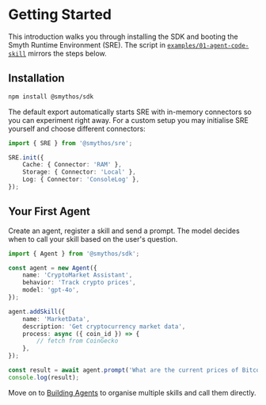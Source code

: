 # Getting Started

This introduction walks you through installing the SDK and booting the Smyth Runtime Environment (SRE). The script in [`examples/01-agent-code-skill`](../../examples/01-agent-code-skill) mirrors the steps below.

## Installation

```bash
npm install @smythos/sdk
```

The default export automatically starts SRE with in-memory connectors so you can experiment right away. For a custom setup you may initialise SRE yourself and choose different connectors:

```typescript
import { SRE } from '@smythos/sre';

SRE.init({
    Cache: { Connector: 'RAM' },
    Storage: { Connector: 'Local' },
    Log: { Connector: 'ConsoleLog' },
});
```

## Your First Agent

Create an agent, register a skill and send a prompt. The model decides when to call your skill based on the user's question.

```typescript
import { Agent } from '@smythos/sdk';

const agent = new Agent({
    name: 'CryptoMarket Assistant',
    behavior: 'Track crypto prices',
    model: 'gpt-4o',
});

agent.addSkill({
    name: 'MarketData',
    description: 'Get cryptocurrency market data',
    process: async ({ coin_id }) => {
        // fetch from CoinGecko
    },
});

const result = await agent.prompt('What are the current prices of Bitcoin and Ethereum?');
console.log(result);
```

Move on to [Building Agents](02-agents.md) to organise multiple skills and call them directly.
